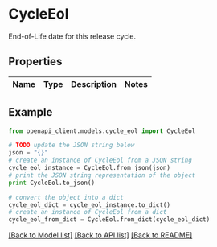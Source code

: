 # CycleEol

End-of-Life date for this release cycle.

## Properties
Name | Type | Description | Notes
------------ | ------------- | ------------- | -------------

## Example

```python
from openapi_client.models.cycle_eol import CycleEol

# TODO update the JSON string below
json = "{}"
# create an instance of CycleEol from a JSON string
cycle_eol_instance = CycleEol.from_json(json)
# print the JSON string representation of the object
print CycleEol.to_json()

# convert the object into a dict
cycle_eol_dict = cycle_eol_instance.to_dict()
# create an instance of CycleEol from a dict
cycle_eol_from_dict = CycleEol.from_dict(cycle_eol_dict)
```
[[Back to Model list]](../README.md#documentation-for-models) [[Back to API list]](../README.md#documentation-for-api-endpoints) [[Back to README]](../README.md)


